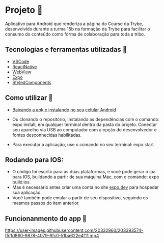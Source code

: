 # Projeto :rocket:

Aplicativo para Android que renderiza a página do Course da Trybe, desenvolvido durante a turma 15b na formação da Trybe para facilitar o consumo do conteúdo como forma de colaboração para toda a tribo.

## Tecnologias e ferramentas utilizadas :robot:

- [VSCode](https://code.visualstudio.com/)
- [ReactNative](https://reactnative.dev/)
- [WebView](https://docs.expo.dev/versions/latest/sdk/webview/)
- [Expo](https://docs.expo.dev/)
- [StyledComponents](https://styled-components.com/)

## Como utilizar :runner:

- [Baixando a apk e instalando no seu celular Android](https://gustavosouza.dev.br/trybe/trybecourse-10d9c554b0984865a3fb604e0ba2270b-signed.apk)


- Ou clonando o repositório, instalando as dependências com o comando: expo install, em qualquer terminal dentro da pasta do projeto. Conectar seu aparelho via USB ao computador com a opção de desenvolvedor e fontes desconhecidas habilitadas.

- Para executar a aplicação, use o comando no seu terminal: expo start

## Rodando para IOS:

- O código foi escrito para as duas plataformas, e você pode gerar o ipa para IOS, buildando a partir de sua máquina Mac, com o comando: expo build:ios.
- Mas é necessário antes criar uma conta no site [expo.dev](https://expo.dev) para hospedar sua aplicação.
- Você também pode emular a partir de seu dispositivo, seguindo os mesmos passos do item anterior.

## Funcionanmento do app :runner:

https://user-images.githubusercontent.com/20332960/203393574-f5ffd860-9878-4079-9fc0-51ba622e4f11.mp4


